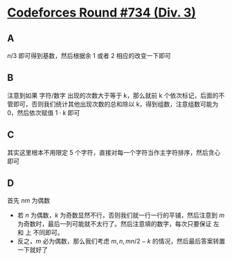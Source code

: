 # [Codeforces Round #734 (Div. 3)](https://codeforces.com/contest/1551)

## A

$n / 3$ 即可得到基数，然后根据余 1 或者 2 相应的改变一下即可

## B

注意到如果 字符/数字 出现的次数大于等于 k，那么就前 k 个依次标记，后面的不管即可，否则我们统计其他出现次数的总和除以 k，得到组数，注意组数可能为 0，然后依次赋值 $1 \cdot k$ 即可

## C

其实这里根本不用限定 5 个字符，直接对每一个字符当作主字符排序，然后贪心即可

## D

首先 $n m$ 为偶数
- 若 $n$ 为偶数，$k$ 为奇数显然不行，否则我们就一行一行的平铺，然后注意到 $m$ 为奇数时，最后一列可能就不太行了。然后注意填的数字，每次只要保证 左 和 上 不同即可。
- 反之，$m$ 必为偶数，那么我们考虑 $m, n, m n / 2 - k$ 的情况，然后最后答案转置一下就好了
